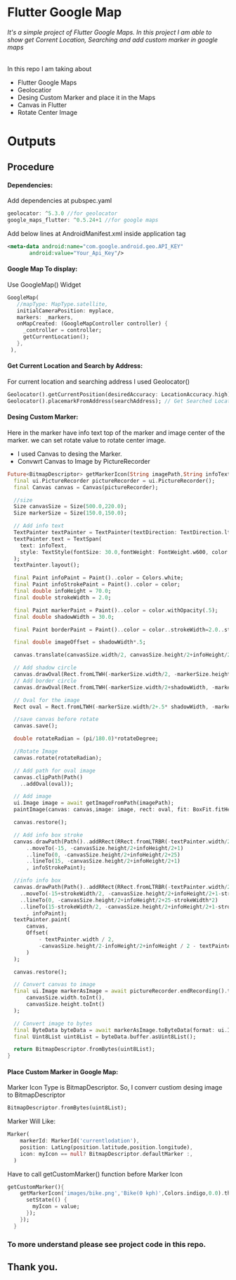 # Flutter Google Map

###### It's a simple project of Flutter Google Maps. In this project I am able to show get Corrent Location, Searching and add custom marker in google maps

In this repo I am taking about
* Flutter Google Maps
* Geolocatior
* Desing Custom Marker and place it in the Maps
* Canvas in Flutter
* Rotate Center Image

# Outputs




## Procedure

#### Dependencies:

Add dependencies at pubspec.yaml
```dart
geolocator: ^5.3.0 //for geolocator
google_maps_flutter: ^0.5.24+1 //for google maps
```

Add below lines at AndroidManifest.xml inside application tag
```xml
<meta-data android:name="com.google.android.geo.API_KEY"
       android:value="Your_Api_Key"/>
```

#### Google Map To display:

Use GoogleMap() Widget
```dart
GoogleMap(
   //mapType: MapType.satellite,
   initialCameraPosition: myplace,
   markers: _markers,
   onMapCreated: (GoogleMapController controller) {
     _controller = controller;
     getCurrentLocation();
   },
 ),
 ```

#### Get Current Location and Search by Address:
For current location and searching address I used Geolocator()
```dart
Geolocator().getCurrentPosition(desiredAccuracy: LocationAccuracy.high); //Get Current Location
Geolocator().placemarkFromAddress(searchAddress); // Get Searched Location
```

#### Desing Custom Marker:
Here in the marker have info text top of the marker and image center of the marker. we can set rotate value to rotate center image.

* I used Canvas to desing the Marker.
* Convwrt Canvas to Image by PictureRecorder
```dart
Future<BitmapDescriptor> getMarkerIcon(String imagePath,String infoText,Color color,double rotateDegree) async {
  final ui.PictureRecorder pictureRecorder = ui.PictureRecorder();
  final Canvas canvas = Canvas(pictureRecorder);

  //size
  Size canvasSize = Size(500.0,220.0);
  Size markerSize = Size(150.0,150.0);

  // Add info text
  TextPainter textPainter = TextPainter(textDirection: TextDirection.ltr);
  textPainter.text = TextSpan(
    text: infoText,
    style: TextStyle(fontSize: 30.0,fontWeight: FontWeight.w600, color: color),
  );
  textPainter.layout();

  final Paint infoPaint = Paint()..color = Colors.white;
  final Paint infoStrokePaint = Paint()..color = color;
  final double infoHeight = 70.0;
  final double strokeWidth = 2.0;

  final Paint markerPaint = Paint()..color = color.withOpacity(.5);
  final double shadowWidth = 30.0;

  final Paint borderPaint = Paint()..color = color..strokeWidth=2.0..style = PaintingStyle.stroke;

  final double imageOffset = shadowWidth*.5;

  canvas.translate(canvasSize.width/2, canvasSize.height/2+infoHeight/2);

  // Add shadow circle
  canvas.drawOval(Rect.fromLTWH(-markerSize.width/2, -markerSize.height/2, markerSize.width, markerSize.height), markerPaint);
  // Add border circle
  canvas.drawOval(Rect.fromLTWH(-markerSize.width/2+shadowWidth, -markerSize.height/2+shadowWidth, markerSize.width-2*shadowWidth, markerSize.height-2*shadowWidth), borderPaint);

  // Oval for the image
  Rect oval = Rect.fromLTWH(-markerSize.width/2+.5* shadowWidth, -markerSize.height/2+.5*shadowWidth, markerSize.width-shadowWidth, markerSize.height-shadowWidth);

  //save canvas before rotate
  canvas.save();

  double rotateRadian = (pi/180.0)*rotateDegree;

  //Rotate Image
  canvas.rotate(rotateRadian);

  // Add path for oval image
  canvas.clipPath(Path()
    ..addOval(oval));

  // Add image
  ui.Image image = await getImageFromPath(imagePath);
  paintImage(canvas: canvas,image: image, rect: oval, fit: BoxFit.fitHeight);

  canvas.restore();

  // Add info box stroke
  canvas.drawPath(Path()..addRRect(RRect.fromLTRBR(-textPainter.width/2-infoHeight/2, -canvasSize.height/2-infoHeight/2+1, textPainter.width/2+infoHeight/2, -canvasSize.height/2+infoHeight/2+1,Radius.circular(35.0)))
      ..moveTo(-15, -canvasSize.height/2+infoHeight/2+1)
      ..lineTo(0, -canvasSize.height/2+infoHeight/2+25)
      ..lineTo(15, -canvasSize.height/2+infoHeight/2+1)
      , infoStrokePaint);

  //info info box
  canvas.drawPath(Path()..addRRect(RRect.fromLTRBR(-textPainter.width/2-infoHeight/2+strokeWidth, -canvasSize.height/2-infoHeight/2+1+strokeWidth, textPainter.width/2+infoHeight/2-strokeWidth, -canvasSize.height/2+infoHeight/2+1-strokeWidth,Radius.circular(32.0)))
    ..moveTo(-15+strokeWidth/2, -canvasSize.height/2+infoHeight/2+1-strokeWidth)
    ..lineTo(0, -canvasSize.height/2+infoHeight/2+25-strokeWidth*2)
    ..lineTo(15-strokeWidth/2, -canvasSize.height/2+infoHeight/2+1-strokeWidth)
      , infoPaint);
  textPainter.paint(
      canvas,
      Offset(
          - textPainter.width / 2,
          -canvasSize.height/2-infoHeight/2+infoHeight / 2 - textPainter.height / 2
      )
  );

  canvas.restore();

  // Convert canvas to image
  final ui.Image markerAsImage = await pictureRecorder.endRecording().toImage(
      canvasSize.width.toInt(),
      canvasSize.height.toInt()
  );

  // Convert image to bytes
  final ByteData byteData = await markerAsImage.toByteData(format: ui.ImageByteFormat.png);
  final Uint8List uint8List = byteData.buffer.asUint8List();

  return BitmapDescriptor.fromBytes(uint8List);
}
```

#### Place Custom Marker in Google Map:

Marker Icon Type is BitmapDescriptor. So, I converr custiom desing image to BitmapDescriptor
```dart
BitmapDescriptor.fromBytes(uint8List);
```
Marker Will Like:
```dart
Marker(
    markerId: MarkerId('currentlodation'),
    position: LatLng(position.latitude,position.longitude),
    icon: myIcon == null? BitmapDescriptor.defaultMarker :,
  )
```
Have to call getCustomMarker() function before Marker Icon
```dart
getCustomMarker(){
    getMarkerIcon('images/bike.png','Bike(0 kph)',Colors.indigo,0.0).then((value){
      setState(() {
        myIcon = value;
      });
    });
  }
```

### To more understand please see project code in this repo.

## Thank you.
